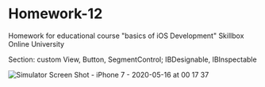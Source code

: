 # Homework-12
Homework for educational course "basics of iOS Development" Skillbox Online University

Section: custom View, Button, SegmentControl; IBDesignable, IBInspectable


![Simulator Screen Shot - iPhone 7 - 2020-05-16 at 00 17 37](https://user-images.githubusercontent.com/50722317/82100766-e115f080-970a-11ea-8b9e-5a0606d7f5c8.png)
